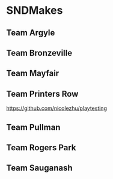 # SNDMakes

## Team Argyle

## Team Bronzeville

## Team Mayfair

## Team Printers Row
https://github.com/nicolezhu/playtesting

## Team Pullman

## Team Rogers Park

## Team Sauganash
